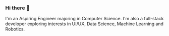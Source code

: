### Hi there 👋  

I'm an Aspiring Engineer majoring in Computer Science. I'm also a full-stack developer exploring interests in UI/UX, Data Science, Machine Learning and Robotics.

<!-- - 🔭 I’m currently working on ...
- 🌱 I’m currently learning ...
- 👯 I’m looking to collaborate on ...
- 🤔 I’m looking for help with ...
- 💬 Ask me about ...
- 📫 How to reach me: ...
- 😄 Pronouns: ...
- ⚡ Fun fact: ...
 -->
